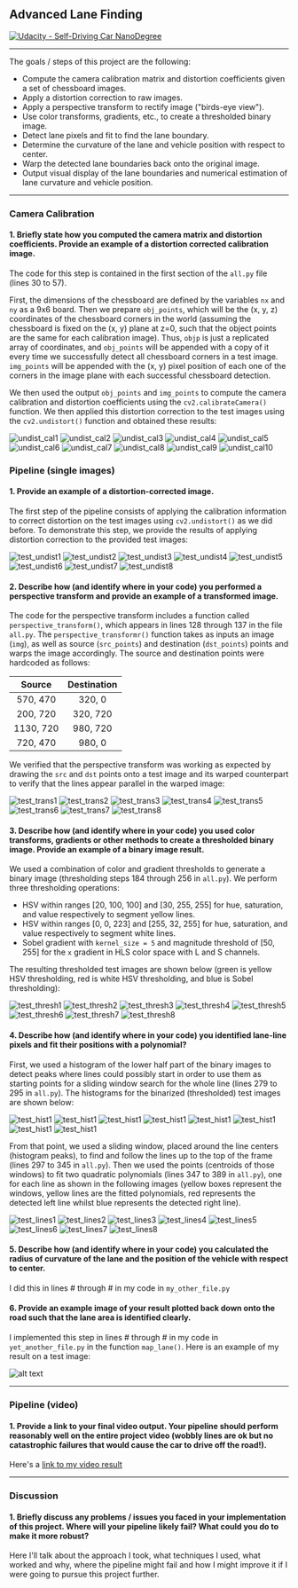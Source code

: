 ## Advanced Lane Finding
[![Udacity - Self-Driving Car NanoDegree](https://s3.amazonaws.com/udacity-sdc/github/shield-carnd.svg)](http://www.udacity.com/drive)

---

The goals / steps of this project are the following:

* Compute the camera calibration matrix and distortion coefficients given a set of chessboard images.
* Apply a distortion correction to raw images.
* Apply a perspective transform to rectify image ("birds-eye view").
* Use color transforms, gradients, etc., to create a thresholded binary image.
* Detect lane pixels and fit to find the lane boundary.
* Determine the curvature of the lane and vehicle position with respect to center.
* Warp the detected lane boundaries back onto the original image.
* Output visual display of the lane boundaries and numerical estimation of lane curvature and vehicle position.

[//]: # (Image References)

[undist_cal1]: ./img/calibration_undistort/calibration1.jpg
[undist_cal2]: ./img/calibration_undistort/calibration2.jpg
[undist_cal3]: ./img/calibration_undistort/calibration3.jpg
[undist_cal4]: ./img/calibration_undistort/calibration4.jpg
[undist_cal5]: ./img/calibration_undistort/calibration5.jpg
[undist_cal6]: ./img/calibration_undistort/calibration6.jpg
[undist_cal7]: ./img/calibration_undistort/calibration7.jpg
[undist_cal8]: ./img/calibration_undistort/calibration8.jpg
[undist_cal9]: ./img/calibration_undistort/calibration9.jpg
[undist_cal10]: ./img/calibration_undistort/calibration10.jpg

[test_undist1]: ./img/test_undistorted/straight_lines1.jpg
[test_undist2]: ./img/test_undistorted/straight_lines2.jpg
[test_undist3]: ./img/test_undistorted/test1.jpg
[test_undist4]: ./img/test_undistorted/test2.jpg
[test_undist5]: ./img/test_undistorted/test3.jpg
[test_undist6]: ./img/test_undistorted/test4.jpg
[test_undist7]: ./img/test_undistorted/test5.jpg
[test_undist8]: ./img/test_undistorted/test6.jpg

[test_trans1]: ./img/test_transformed/straight_lines1.jpg
[test_trans2]: ./img/test_transformed/straight_lines2.jpg
[test_trans3]: ./img/test_transformed/test1.jpg
[test_trans4]: ./img/test_transformed/test2.jpg
[test_trans5]: ./img/test_transformed/test3.jpg
[test_trans6]: ./img/test_transformed/test4.jpg
[test_trans7]: ./img/test_transformed/test5.jpg
[test_trans8]: ./img/test_transformed/test6.jpg

[test_thresh1]: ./img/test_thresholded/straight_lines1.jpg
[test_thresh2]: ./img/test_thresholded/straight_lines2.jpg
[test_thresh3]: ./img/test_thresholded/test1.jpg
[test_thresh4]: ./img/test_thresholded/test2.jpg
[test_thresh5]: ./img/test_thresholded/test3.jpg
[test_thresh6]: ./img/test_thresholded/test4.jpg
[test_thresh7]: ./img/test_thresholded/test5.jpg
[test_thresh8]: ./img/test_thresholded/test6.jpg

[test_hist1]: ./img/test_histogram/straight_lines1.jpg
[test_hist2]: ./img/test_histogram/straight_lines2.jpg
[test_hist3]: ./img/test_histogram/test1.jpg
[test_hist4]: ./img/test_histogram/test2.jpg
[test_hist5]: ./img/test_histogram/test3.jpg
[test_hist6]: ./img/test_histogram/test4.jpg
[test_hist7]: ./img/test_histogram/test5.jpg
[test_hist8]: ./img/test_histogram/test6.jpg

[test_lines1]: ./img/test_lines/straight_lines1.jpg
[test_lines2]: ./img/test_lines/straight_lines2.jpg
[test_lines3]: ./img/test_lines/test1.jpg
[test_lines4]: ./img/test_lines/test2.jpg
[test_lines5]: ./img/test_lines/test3.jpg
[test_lines6]: ./img/test_lines/test4.jpg
[test_lines7]: ./img/test_lines/test5.jpg
[test_lines8]: ./img/test_lines/test6.jpg

[image1]: ./examples/undistort_output.png "Undistorted"
[image2]: ./test_images/test1.jpg "Road Transformed"
[image3]: ./examples/binary_combo_example.jpg "Binary Example"
[image4]: ./examples/warped_straight_lines.jpg "Warp Example"
[image5]: ./examples/color_fit_lines.jpg "Fit Visual"
[image6]: ./examples/example_output.jpg "Output"
[video1]: ./project_video.mp4 "Video"

---

### Camera Calibration

#### 1. Briefly state how you computed the camera matrix and distortion coefficients. Provide an example of a distortion corrected calibration image.

The code for this step is contained in the first section of the `all.py` file (lines 30 to 57).

First, the dimensions of the chessboard are defined by the variables `nx` and `ny` as a 9x6 board. Then we prepare `obj_points`, which will be the (x, y, z) coordinates of the chessboard corners in the world (assuming the chessboard is fixed on the (x, y) plane at z=0, such that the object points are the same for each calibration image). Thus, `objp` is just a replicated array of coordinates, and `obj_points` will be appended with a copy of it every time we successfully detect all chessboard corners in a test image. `img_points` will be appended with the (x, y) pixel position of each one of the corners in the image plane with each successful chessboard detection.  

We then used the output `obj_points` and `img_points` to compute the camera calibration and distortion coefficients using the `cv2.calibrateCamera()` function.  We then applied this distortion correction to the test images using the `cv2.undistort()` function and obtained these results:

![undist_cal1][undist_cal1]
![undist_cal2][undist_cal2]
![undist_cal3][undist_cal3]
![undist_cal4][undist_cal4]
![undist_cal5][undist_cal5]
![undist_cal6][undist_cal6]
![undist_cal7][undist_cal7]
![undist_cal8][undist_cal8]
![undist_cal9][undist_cal9]
![undist_cal10][undist_cal10]

### Pipeline (single images)

#### 1. Provide an example of a distortion-corrected image.

The first step of the pipeline consists of applying the calibration information to correct distortion on the test images using `cv2.undistort()` as we did before. To demonstrate this step, we provide the results of applying distortion correction to the provided test images:

![test_undist1][test_undist1]
![test_undist2][test_undist2]
![test_undist3][test_undist3]
![test_undist4][test_undist4]
![test_undist5][test_undist5]
![test_undist6][test_undist6]
![test_undist7][test_undist7]
![test_undist8][test_undist8]


#### 2. Describe how (and identify where in your code) you performed a perspective transform and provide an example of a transformed image.

The code for the perspective transform includes a function called `perspective_transform()`, which appears in lines 128 through 137 in the file `all.py`. The `perspective_transformr()` function takes as inputs an image (`img`), as well as source (`src_points`) and destination (`dst_points`) points and warps the image accordingly. The source and destination points were hardcoded as follows:

| Source        | Destination   | 
|:-------------:|:-------------:| 
| 570, 470      | 320, 0        | 
| 200, 720      | 320, 720      |
| 1130, 720     | 980, 720      |
| 720, 470      | 980, 0        |

We verified that the perspective transform was working as expected by drawing the `src` and `dst` points onto a test image and its warped counterpart to verify that the lines appear parallel in the warped image:

![test_trans1][test_trans1]
![test_trans2][test_trans2]
![test_trans3][test_trans3]
![test_trans4][test_trans4]
![test_trans5][test_trans5]
![test_trans6][test_trans6]
![test_trans7][test_trans7]
![test_trans8][test_trans8]

#### 3. Describe how (and identify where in your code) you used color transforms, gradients or other methods to create a thresholded binary image.  Provide an example of a binary image result.

We used a combination of color and gradient thresholds to generate a binary image (thresholding steps 184  through 256 in `all.py`). We perform three thresholding operations:

* HSV within ranges [20, 100, 100] and [30, 255, 255] for hue, saturation, and value respectively to segment yellow lines.
* HSV within ranges [0, 0, 223] and [255, 32, 255] for hue, saturation, and value respectively to segment white lines.
* Sobel gradient with `kernel_size = 5` and magnitude threshold of [50, 255] for the `x` gradient in HLS color space with L and S channels.

The resulting thresholded test images are shown below (green is yellow HSV thresholding, red is white HSV thresholding, and blue is Sobel thresholding):

![test_thresh1][test_thresh1]
![test_thresh2][test_thresh2]
![test_thresh3][test_thresh3]
![test_thresh4][test_thresh4]
![test_thresh5][test_thresh5]
![test_thresh6][test_thresh6]
![test_thresh7][test_thresh7]
![test_thresh8][test_thresh8]

#### 4. Describe how (and identify where in your code) you identified lane-line pixels and fit their positions with a polynomial?

First, we used a histogram of the lower half part of the binary images to detect peaks where lines could possibly start in order to use them as starting points for a sliding window search for the whole line (lines 279 to 295 in `all.py`). The histograms for the binarized (thresholded) test images are shown below:

![test_hist1][test_hist1]
![test_hist1][test_hist2]
![test_hist1][test_hist3]
![test_hist1][test_hist4]
![test_hist1][test_hist5]
![test_hist1][test_hist6]
![test_hist1][test_hist7]
![test_hist1][test_hist8]

From that point, we used a sliding window, placed around the line centers (histogram peaks), to find and follow the lines up to the top of the frame (lines 297 to 345 in `all.py`). Then we used the points (centroids of those windows) to fit two quadratic polynomials (lines 347 to 389 in `all.py`), one for each line as shown in the following images (yellow boxes represent the windows, yellow lines are the fitted polynomials, red represents the detected left line whilst blue represents the detected right line).

![test_lines1][test_lines1]
![test_lines2][test_lines2]
![test_lines3][test_lines3]
![test_lines4][test_lines4]
![test_lines5][test_lines5]
![test_lines6][test_lines6]
![test_lines7][test_lines7]
![test_lines8][test_lines8]

#### 5. Describe how (and identify where in your code) you calculated the radius of curvature of the lane and the position of the vehicle with respect to center.

I did this in lines # through # in my code in `my_other_file.py`

#### 6. Provide an example image of your result plotted back down onto the road such that the lane area is identified clearly.

I implemented this step in lines # through # in my code in `yet_another_file.py` in the function `map_lane()`.  Here is an example of my result on a test image:

![alt text][image6]

---

### Pipeline (video)

#### 1. Provide a link to your final video output.  Your pipeline should perform reasonably well on the entire project video (wobbly lines are ok but no catastrophic failures that would cause the car to drive off the road!).

Here's a [link to my video result](./project_video.mp4)

---

### Discussion

#### 1. Briefly discuss any problems / issues you faced in your implementation of this project.  Where will your pipeline likely fail?  What could you do to make it more robust?

Here I'll talk about the approach I took, what techniques I used, what worked and why, where the pipeline might fail and how I might improve it if I were going to pursue this project further.  
